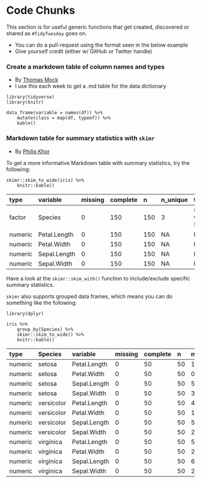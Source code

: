 # Code Chunks

This section is for useful generic functions that get created, discovered or shared as `#TidyTuesday` goes on.

* You can do a pull-request using the format seen in the below example
* Give yourself credit (either w/ GitHub or Twitter handle)


### Create a markdown table of column names and types
- By [Thomas Mock](twitter.com/thomas_mock)
- I use this each week to get a .md table for the data dictionary

```
library(tidyverse)
library(knitr)

data_frame(variable = names(df)) %>% 
    mutate(class = map(df, typeof)) %>% 
    kable()
```

### Markdown table for summary statistics with `skimr`
- By [Philip Khor](https://twitter.com/philip_khor)

To get a more informative Markdown table with summary statistics, try the following: 

```
skimr::skim_to_wide(iris) %>% 
    knitr::kable()
```
|type    |variable     |missing |complete |n   |n_unique |top_counts                       |ordered |mean |sd   |p0  |p25 |p50  |p75 |p100 |hist     |
|:-------|:------------|:-------|:--------|:---|:--------|:--------------------------------|:-------|:----|:----|:---|:---|:----|:---|:----|:--------|
|factor  |Species      |0       |150      |150 |3        |set: 50, ver: 50, vir: 50, NA: 0 |FALSE   |NA   |NA   |NA  |NA  |NA   |NA  |NA   |NA       |
|numeric |Petal.Length |0       |150      |150 |NA       |NA                               |NA      |3.76 |1.77 |1   |1.6 |4.35 |5.1 |6.9  |▇▁▁▂▅▅▃▁ |
|numeric |Petal.Width  |0       |150      |150 |NA       |NA                               |NA      |1.2  |0.76 |0.1 |0.3 |1.3  |1.8 |2.5  |▇▁▁▅▃▃▂▂ |
|numeric |Sepal.Length |0       |150      |150 |NA       |NA                               |NA      |5.84 |0.83 |4.3 |5.1 |5.8  |6.4 |7.9  |▂▇▅▇▆▅▂▂ |
|numeric |Sepal.Width  |0       |150      |150 |NA       |NA                               |NA      |3.06 |0.44 |2   |2.8 |3    |3.3 |4.4  |▁▂▅▇▃▂▁▁ |


Have a look at the `skimr::skim_with()` function to include/exclude specific summary statistics. 

`skimr` also supports grouped data frames, which means you can do something like the following: 

```
library(dplyr)

iris %>% 
    group_by(Species) %>%   
    skimr::skim_to_wide() %>% 
    knitr::kable()
```

|type    |Species    |variable     |missing |complete |n  |mean |sd   |p0  |p25  |p50  |p75  |p100 |hist     |
|:-------|:----------|:------------|:-------|:--------|:--|:----|:----|:---|:----|:----|:----|:----|:--------|
|numeric |setosa     |Petal.Length |0       |50       |50 |1.46 |0.17 |1   |1.4  |1.5  |1.58 |1.9  |▁▁▅▇▇▅▂▁ |
|numeric |setosa     |Petal.Width  |0       |50       |50 |0.25 |0.11 |0.1 |0.2  |0.2  |0.3  |0.6  |▂▇▁▂▂▁▁▁ |
|numeric |setosa     |Sepal.Length |0       |50       |50 |5.01 |0.35 |4.3 |4.8  |5    |5.2  |5.8  |▂▃▅▇▇▃▁▂ |
|numeric |setosa     |Sepal.Width  |0       |50       |50 |3.43 |0.38 |2.3 |3.2  |3.4  |3.68 |4.4  |▁▁▃▅▇▃▂▁ |
|numeric |versicolor |Petal.Length |0       |50       |50 |4.26 |0.47 |3   |4    |4.35 |4.6  |5.1  |▁▃▂▆▆▇▇▃ |
|numeric |versicolor |Petal.Width  |0       |50       |50 |1.33 |0.2  |1   |1.2  |1.3  |1.5  |1.8  |▆▃▇▅▆▂▁▁ |
|numeric |versicolor |Sepal.Length |0       |50       |50 |5.94 |0.52 |4.9 |5.6  |5.9  |6.3  |7    |▃▂▇▇▇▃▅▂ |
|numeric |versicolor |Sepal.Width  |0       |50       |50 |2.77 |0.31 |2   |2.52 |2.8  |3    |3.4  |▁▂▃▅▃▇▃▁ |
|numeric |virginica  |Petal.Length |0       |50       |50 |5.55 |0.55 |4.5 |5.1  |5.55 |5.88 |6.9  |▂▇▃▇▅▂▁▂ |
|numeric |virginica  |Petal.Width  |0       |50       |50 |2.03 |0.27 |1.4 |1.8  |2    |2.3  |2.5  |▂▁▇▃▃▆▅▃ |
|numeric |virginica  |Sepal.Length |0       |50       |50 |6.59 |0.64 |4.9 |6.23 |6.5  |6.9  |7.9  |▁▁▃▇▅▃▂▃ |
|numeric |virginica  |Sepal.Width  |0       |50       |50 |2.97 |0.32 |2.2 |2.8  |3    |3.18 |3.8  |▁▃▇▇▅▃▁▂ |
